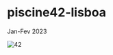 # piscine42-lisboa
Jan-Fev 2023 <br>

![42](https://user-images.githubusercontent.com/123975189/230477736-1c2e4ed1-c360-4664-8003-78356b56253a.JPG)
